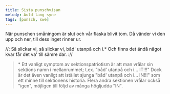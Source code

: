 ```yaml
---
title: Sista punschvisan
melody: Auld lang syne
tags: [punsch, swe]
---
```


När punschen småningom är slut
och vår flaska blivit tom.
Då vänder vi den upp och ner,
till dess inget rinner ur.

//: Så slickar vi, så slickar vi,
båd' utanpå och i.\*
Och finns det ändå något kvar
får det va' till sämre dar. ://

> \* Ett vanligt symptom av sektionspatriotism är att man vrålar sin sektions namn i mellanrummet; t.ex. "båd' utanpå och i... IT!!!"
> Dock är det även vanligt att istället sjunga "båd' utanpå och i... IN!!!" som ett minne till sektionens historia.
> Flera andra sektionen vrålar också "igen", möjligen till följd av många högljudda "IN".
